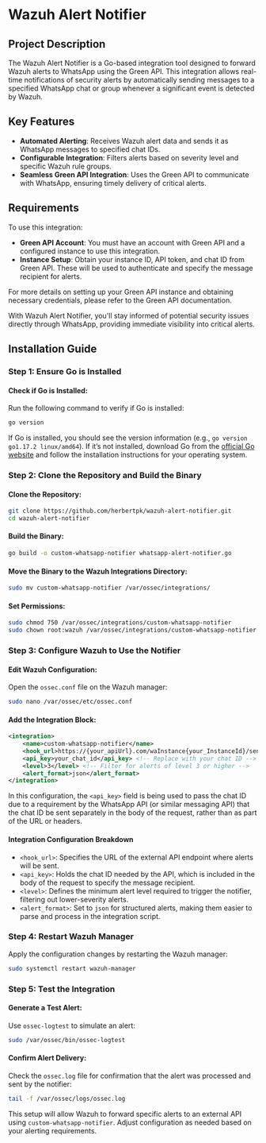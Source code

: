 # Wazuh Alert Notifier

## Project Description

The Wazuh Alert Notifier is a Go-based integration tool designed to forward Wazuh alerts to WhatsApp using the Green API. This integration allows real-time notifications of security alerts by automatically sending messages to a specified WhatsApp chat or group whenever a significant event is detected by Wazuh.

## Key Features

- **Automated Alerting**: Receives Wazuh alert data and sends it as WhatsApp messages to specified chat IDs.
- **Configurable Integration**: Filters alerts based on severity level and specific Wazuh rule groups.
- **Seamless Green API Integration**: Uses the Green API to communicate with WhatsApp, ensuring timely delivery of critical alerts.

## Requirements

To use this integration:

- **Green API Account**: You must have an account with Green API and a configured instance to use this integration.
- **Instance Setup**: Obtain your instance ID, API token, and chat ID from Green API. These will be used to authenticate and specify the message recipient for alerts.

For more details on setting up your Green API instance and obtaining necessary credentials, please refer to the Green API documentation.

With Wazuh Alert Notifier, you'll stay informed of potential security issues directly through WhatsApp, providing immediate visibility into critical alerts.

## Installation Guide

### Step 1: Ensure Go is Installed

#### Check if Go is Installed:

Run the following command to verify if Go is installed:

```bash
go version
```

If Go is installed, you should see the version information (e.g., `go version go1.17.2 linux/amd64`). If it’s not installed, download Go from the [official Go website](https://golang.org/dl/) and follow the installation instructions for your operating system.

### Step 2: Clone the Repository and Build the Binary

#### Clone the Repository:

```bash
git clone https://github.com/herbertpk/wazuh-alert-notifier.git
cd wazuh-alert-notifier
```

#### Build the Binary:

```bash
go build -o custom-whatsapp-notifier whatsapp-alert-notifier.go
```

#### Move the Binary to the Wazuh Integrations Directory:

```bash
sudo mv custom-whatsapp-notifier /var/ossec/integrations/
```

#### Set Permissions:

```bash
sudo chmod 750 /var/ossec/integrations/custom-whatsapp-notifier
sudo chown root:wazuh /var/ossec/integrations/custom-whatsapp-notifier
```

### Step 3: Configure Wazuh to Use the Notifier

#### Edit Wazuh Configuration:

Open the `ossec.conf` file on the Wazuh manager:

```bash
sudo nano /var/ossec/etc/ossec.conf
```

#### Add the Integration Block:

```xml
<integration>
    <name>custom-whatsapp-notifier</name>
    <hook_url>https://{your_apiUrl}.com/waInstance{your_InstanceId}/sendMessage/{your_apiToken}</hook_url> <!-- Replace with your API endpoint -->
    <api_key>your_chat_id</api_key> <!-- Replace with your chat ID -->
    <level>3</level> <!-- Filter for alerts of level 3 or higher -->
    <alert_format>json</alert_format>
</integration>
```

In this configuration, the `<api_key>` field is being used to pass the chat ID due to a requirement by the WhatsApp API (or similar messaging API) that the chat ID be sent separately in the body of the request, rather than as part of the URL or headers.

#### Integration Configuration Breakdown

- `<hook_url>`: Specifies the URL of the external API endpoint where alerts will be sent.
- `<api_key>`: Holds the chat ID needed by the API, which is included in the body of the request to specify the message recipient.
- `<level>`: Defines the minimum alert level required to trigger the notifier, filtering out lower-severity alerts.
- `<alert_format>`: Set to `json` for structured alerts, making them easier to parse and process in the integration script.

### Step 4: Restart Wazuh Manager

Apply the configuration changes by restarting the Wazuh manager:

```bash
sudo systemctl restart wazuh-manager
```

### Step 5: Test the Integration

#### Generate a Test Alert:

Use `ossec-logtest` to simulate an alert:

```bash
sudo /var/ossec/bin/ossec-logtest
```

#### Confirm Alert Delivery:

Check the `ossec.log` file for confirmation that the alert was processed and sent by the notifier:

```bash
tail -f /var/ossec/logs/ossec.log
```

This setup will allow Wazuh to forward specific alerts to an external API using `custom-whatsapp-notifier`. Adjust configuration as needed based on your alerting requirements.